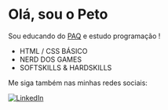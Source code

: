 # Olá, sou o Peto

Sou educando do [PAQ](http://prototipandoaquebrada.org/) e  estudo programação !

- HTML / CSS BÁSICO 
- NERD DOS GAMES
- SOFTSKILLS & HARDSKILLS 


Me siga também nas minhas redes sociais:
  
[![LinkedIn](https://img.shields.io/badge/LinkedIn-0077B5?style=for-the-badge&logo=linkedin&logoColor=white)](https://www.linkedin.com/in/matheus-henrique-2911a622b/)
